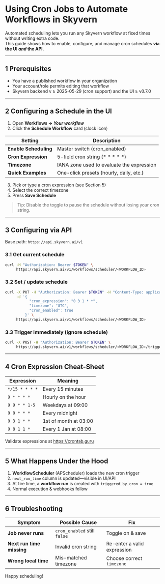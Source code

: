 # Using Cron Jobs to Automate Workflows in Skyvern

Automated scheduling lets you run any Skyvern workflow at fixed times without writing extra code.  
This guide shows how to enable, configure, and manage cron schedules **via the UI _and_ the API**.

---

## 1  Prerequisites

* You have a published workflow in your organization
* Your account/role permits editing that workflow
* Skyvern backend v ≥ 2025-05-29 (cron support) and the UI ≥ v0.7.0

---

## 2  Configuring a Schedule in the UI

1. Open **Workflows → _Your workflow_**
2. Click the **Schedule Workflow** card (clock icon)

| Setting | Description |
|---------|-------------|
| **Enable Scheduling** | Master switch (cron_enabled) |
| **Cron Expression**  | 5-field cron string (* * * * *) |
| **Timezone** | IANA zone used to evaluate the expression |
| **Quick Examples** | One-click presets (hourly, daily, etc.) |

3. Pick or type a cron expression (see Section 5)
4. Select the correct timezone
5. Press **Save Schedule**

> Tip: Disable the toggle to pause the schedule without losing your cron string.

---

## 3  Configuring via API

Base path: `https://api.skyvern.ai/v1`

### 3.1  Get current schedule

```bash
curl -H "Authorization: Bearer $TOKEN" \
     https://api.skyvern.ai/v1/workflows/scheduler/<WORKFLOW_ID>
```

### 3.2  Set / update schedule

```bash
curl -X PUT -H "Authorization: Bearer $TOKEN" -H "Content-Type: application/json" \
     -d '{
           "cron_expression": "0 3 1 * *",
           "timezone": "UTC",
           "cron_enabled": true
         }' \
     https://api.skyvern.ai/v1/workflows/scheduler/<WORKFLOW_ID>
```

### 3.3  Trigger immediately (ignore schedule)

```bash
curl -X POST -H "Authorization: Bearer $TOKEN" \
     https://api.skyvern.ai/v1/workflows/scheduler/<WORKFLOW_ID>/trigger
```

---

## 4  Cron Expression Cheat-Sheet

Expression | Meaning
-----------|---------
`*/15 * * * *` | Every 15 minutes
`0 * * * *` | Hourly on the hour
`0 9 * * 1-5` | Weekdays at 09:00
`0 0 * * *` | Every midnight
`0 3 1 * *` | 1st of month at 03:00
`0 8 1 1 *` | Every 1 Jan at 08:00

Validate expressions at https://crontab.guru

---

## 5  What Happens Under the Hood

1. **WorkflowScheduler** (APScheduler) loads the new cron trigger
2. `next_run_time` column is updated—visible in UI/API
3. At fire time, a **workflow run** is created with `triggered_by_cron = true`
4. Normal execution & webhooks follow

---

## 6  Troubleshooting

| Symptom | Possible Cause | Fix |
|---------|----------------|-----|
| **Job never runs** | `cron_enabled` still `false` | Toggle on & save |
| **Next run time missing** | Invalid cron string | Re-enter a valid expression |
| **Wrong local time** | Mis-matched timezone | Choose correct `timezone` |

Happy scheduling!

